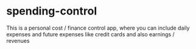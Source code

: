 # spending-control
This is a personal cost / finance control app, where you can include daily expenses and future expenses like credit cards and also earnings / revenues
